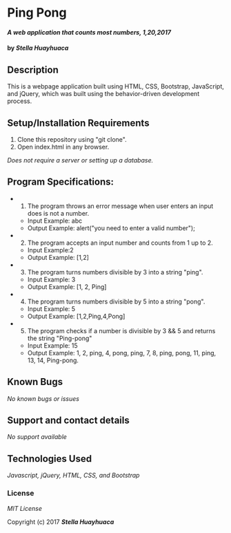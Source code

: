 # Ping Pong
#### _A web application that counts most numbers, 1,20,2017_
#### by _**Stella Huayhuaca**_
## Description
This is a webpage application built using HTML, CSS, Bootstrap, JavaScript, and jQuery, which was built using the behavior-driven development process.

## Setup/Installation Requirements

1. Clone this repository using "git clone".
2. Open index.html in any browser.

_Does not require a server or setting up a database._

## Program Specifications:
* 1. The program throws an error message when user enters an input does is not a number.
  * Input Example: abc
  * Output Example: alert("you need to enter a valid number");
* 2. The program accepts an input number and counts from 1 up to 2.
  * Input Example:2
  * Output Example: [1,2]  
* 3. The program turns numbers divisible by 3 into a string "ping".
  * Input Example: 3
  * Output Example: [1, 2, Ping]
* 4. The program turns numbers divisible by 5 into a string "pong".
  * Input Example: 5
  * Output Example: [1,2,Ping,4,Pong]
* 5. The program checks if a number is divisible by 3 && 5 and returns the string "Ping-pong"
  * Input Example: 15
  * Output Example: 1, 2, ping, 4, pong, ping, 7, 8, ping, pong, 11, ping, 13, 14, Ping-pong.

## Known Bugs

_No known bugs or issues_

## Support and contact details

_No support available_

## Technologies Used

_Javascript, jQuery, HTML, CSS, and Bootstrap_

### License

*MIT License*

Copyright (c) 2017 **_Stella Huayhuaca_**
